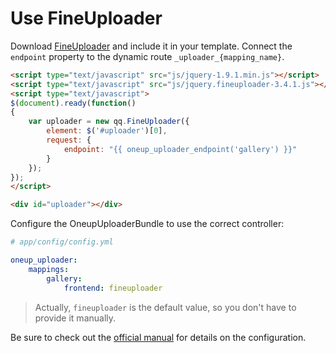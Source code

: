 Use FineUploader
================

Download [FineUploader](http://fineuploader.com/) and include it in your template. Connect the `endpoint` property to the dynamic route `_uploader_{mapping_name}`.

```html
<script type="text/javascript" src="js/jquery-1.9.1.min.js"></script>
<script type="text/javascript" src="js/jquery.fineuploader-3.4.1.js"></script>
<script type="text/javascript">
$(document).ready(function()
{
    var uploader = new qq.FineUploader({
        element: $('#uploader')[0],
        request: {
            endpoint: "{{ oneup_uploader_endpoint('gallery') }}"
        }
    });
});
</script>

<div id="uploader"></div>
```

Configure the OneupUploaderBundle to use the correct controller:

```yaml
# app/config/config.yml

oneup_uploader:
    mappings:
        gallery:
            frontend: fineuploader
```

> Actually, `fineuploader` is the default value, so you don't have to provide it manually.

Be sure to check out the [official manual](https://github.com/Widen/fine-uploader/blob/master/readme.md) for details on the configuration.
